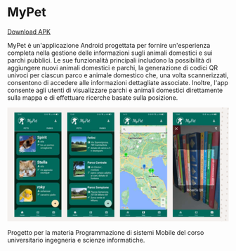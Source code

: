 # MyPet
[Download APK](https://github.com/eliazv/MyPet/raw/master/APK%20e%20Presentazione/MyPet%201.0.apk)

MyPet è un'applicazione Android progettata per fornire un'esperienza completa nella gestione delle informazioni sugli animali domestici e sui parchi pubblici. Le sue funzionalità principali includono la possibilità di aggiungere nuovi animali domestici e parchi, la generazione di codici QR univoci per ciascun parco e animale domestico che, una volta scannerizzati, consentono di accedere alle informazioni dettagliate associate. Inoltre, l'app consente agli utenti di visualizzare parchi e animali domestici direttamente sulla mappa e di effettuare ricerche basate sulla posizione.

![screen](https://github.com/eliazv/MyPet/blob/master/APK%20e%20Presentazione/mypetscreens.png)

Progetto per la materia Programmazione di sistemi Mobile del corso universitario ingegneria e scienze informatiche.
